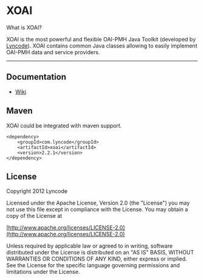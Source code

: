 # XOAI

What is XOAI?

XOAI is the most powerful and flexible OAI-PMH Java Toolkit (developed by [Lyncode](http://www.lyncode.com "Lyncode Web and Mobile development")). XOAI contains common Java classes allowing to easily 
implement OAI-PMH data and service providers.

- - - 

Documentation
-------------

- [Wiki](https://github.com/lyncode/xoai/wiki  "XOAI Wiki")

Maven
-----

XOAI could be integrated with maven support.

	<dependency>
	    <groupId>com.lyncode</groupId>
	    <artifactId>xoai</artifactId>
	    <version>2.2.1</version>
	</dependency>

License
-------

Copyright 2012 Lyncode

Licensed under the Apache License, Version 2.0 (the "License") you may not use this file except in compliance with the License.
You may obtain a copy of the License at 
	
[http://www.apache.org/licenses/LICENSE-2.0](http://www.apache.org/licenses/LICENSE-2.0)

Unless required by applicable law or agreed to in writing, software distributed under the License is distributed on an "AS IS" BASIS, WITHOUT WARRANTIES OR CONDITIONS OF ANY KIND, either express or implied. See the License for the specific language governing permissions and limitations under the License.
